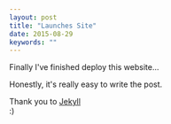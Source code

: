 ```yaml
---
layout: post
title: "Launches Site"
date: 2015-08-29
keywords: ""
---
```


Finally I've finished deploy this website...

<p> Honestly, it's really easy to write the post. </p> 

Thank you to [Jekyll](http://jekyllrb.com) <br/>
:)
